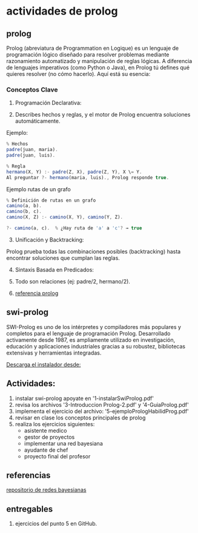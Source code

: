 # actividades de prolog

## prolog

Prolog (abreviatura de Programmation en Logique) es un lenguaje de programación lógico diseñado para resolver problemas mediante razonamiento automatizado y manipulación de reglas lógicas. A diferencia de lenguajes imperativos (como Python o Java), en Prolog tú defines qué quieres resolver (no cómo hacerlo). Aquí está su esencia:

### Conceptos Clave

1. Programación Declarativa:

2. Describes hechos y reglas, y el motor de Prolog encuentra soluciones automáticamente.

Ejemplo:

```js
% Hechos
padre(juan, maria).
padre(juan, luis).

% Regla
hermano(X, Y) :- padre(Z, X), padre(Z, Y), X \= Y.
Al preguntar ?- hermano(maria, luis)., Prolog responde true.

```

Ejemplo rutas de un grafo
```js
% Definición de rutas en un grafo
camino(a, b).
camino(b, c).
camino(X, Z) :- camino(X, Y), camino(Y, Z).

?- camino(a, c).  % ¿Hay ruta de 'a' a 'c'? → true
```

3. Unificación y Backtracking:

Prolog prueba todas las combinaciones posibles (backtracking) hasta encontrar soluciones que cumplan las reglas.

4. Sintaxis Basada en Predicados:

5. Todo son relaciones (ej: padre/2, hermano/2).

6. [referencia prolog](https://www.swi-prolog.org/pldoc/man?section=overview)

## swi-prolog

SWI-Prolog es uno de los intérpretes y compiladores más populares y completos para el lenguaje de programación Prolog. Desarrollado activamente desde 1987, es ampliamente utilizado en investigación, educación y aplicaciones industriales gracias a su robustez, bibliotecas extensivas y herramientas integradas.

[Descarga el instalador desde:](www.swi-prolog.org)

## Actividades:

1. instalar swi-prolog apoyate en '1-instalarSwiProlog.pdf'
2. revisa los archivos '3-Introduccion Prolog-2.pdf' y '4-GuiaProlog.pdf'
3. implementa el ejercicio del archivo: '5-ejemploPrologHabilidProg.pdf'
4. revisar en clase los conceptos principales de prolog
5. realiza los ejercicios siguientes:
    * asistente medico
    * gestor de proyectos
    * implementar una red bayesiana
    * ayudante de chef
    * proyecto final del profesor


## referencias

[repositorio de redes bayesianas](https://www.bnlearn.com/bnrepository/)

## entregables

1. ejercicios del punto 5 en GitHub.



